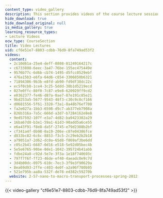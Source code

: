 ```yaml
---
content_type: video_gallery
description: This section provides videos of the course lecture sessions.
hide_download: true
hide_download_original: null
is_media_gallery: true
learning_resource_types:
- Lecture Videos
ocw_type: CourseSection
title: Video Lectures
uid: cf6e51e7-8803-cdbb-76d9-8fa749ad53f2
videos:
  content:
  - 2c10d61a-25e4-deff-0808-81249164217c
  - c6733898-6eec-3a47-76be-155ec475449e
  - 9576b77c-6d6b-cb74-1495-d5fcc0529ebf
  - 476a15b3-e6fa-64d6-c854-3306850b6321
  - 71894306-9b3b-e8fd-ab90-fd9df38dc22c
  - ec5f0cb0-1ce4-3c25-5ddd-38b1d5219ecd
  - 027e0ffc-80f0-7c87-e9e8-620929ff9cd2
  - e0362377-fe46-d87a-0ae7-87e191c85e21
  - 9bd253a5-5677-9543-48f3-c30c9c0cf166
  - d0681556-5f61-3320-f3a1-8a48b76ef700
  - fa2e027a-1bb3-6598-d9c7-ab377eb7908a
  - 826b316a-7a5c-666d-a3d7-b7284162e8e8
  - 9ed57592-107f-e3a7-4d82-ba9423302a29
  - 16ba67d8-b3e1-59a1-61d3-90add5a6ce55
  - e6a43f91-f8e8-da5f-2745-e79d2308b2bf
  - cf341a4f-0b98-0a19-206e-c07e04306fce
  - d833bc82-6c6c-8853-f3c5-2c29eb2b2b18
  - a79051a7-2d62-dc0a-65d8-f869af3be6dd
  - c05c2b41-6687-0d16-e518-5e92d05bec4b
  - 5e5e6765-90be-0de1-1042-395724b41abb
  - fdbe24a8-c92d-5e7e-3f3a-1e18f740693c
  - 797f7f6f-ff23-46de-ef40-4aeadc0e9c7d
  - 3d4b00dc-0975-610c-7ec3-3f9e3f90629a
  - 8ea69d93-2ffe-c403-4e0f-a2a96f780b95
  - 521e795b-aa8a-532f-de78-ed382c59270b
  website: 2-57-nano-to-macro-transport-processes-spring-2012
---
```



{{< video-gallery "cf6e51e7-8803-cdbb-76d9-8fa749ad53f2" >}}

